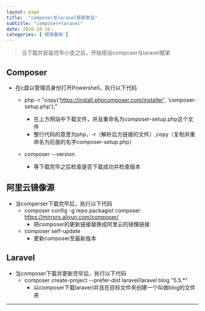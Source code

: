 ```yaml
---
layout: page
title:  "composer与laravel框架架设"
subtitle: "composer+laravel"
date: 2020-10-16；
categories: ['框架基础']
---
```


> 当下载并安装完毕小皮之后，开始搭设composer与laravel框架

## Composer   
- 在c盘以管理员身份打开Powershell，执行以下代码 
    - php -r "copy('https://install.phpcomposer.com/installer', 'composer-setup.php');"
        - 在上方网站中下载文件，并且重命名为composer-setup.php这个文件
        - 整行代码的意思为php，-r（解析后方链接的文件）,copy（复制并重命名为后面的名字composer-setup.php）

    - composer --version
        - 等下载完毕之后检查是否下载成功并检查版本

## 阿里云镜像源
- 当comperser下载完毕后，执行以下代码
    - composer config -g repo.packagist composer https://mirrors.aliyun.com/composer/
        - 把composer的更新链接替换成阿里云的镜像链接
    - composer self-update
        - 更新composer至最新版本


## Laravel
- 当composer下载并更新完毕后，执行以下代码    
    - composer create-project --prefer-dist laravel/laravel blog "5.5.*"
        - 以composer下载laraverl并且在目标文件夹创建一个叫做blog的文件夹


---